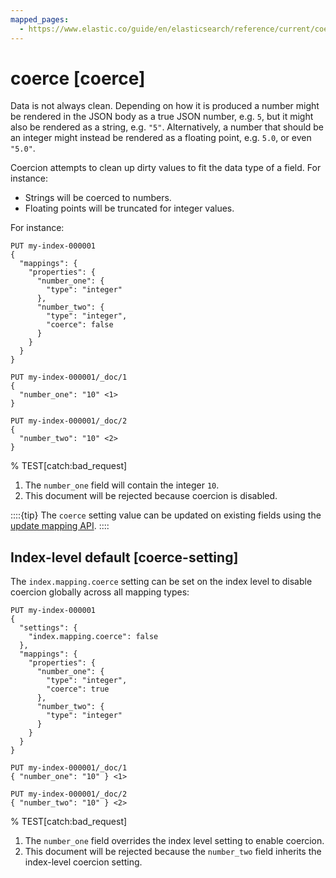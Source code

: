```yaml
---
mapped_pages:
  - https://www.elastic.co/guide/en/elasticsearch/reference/current/coerce.html
---
```


# coerce [coerce]

Data is not always clean. Depending on how it is produced a number might be rendered in the JSON body as a true JSON number, e.g. `5`, but it might also be rendered as a string, e.g. `"5"`. Alternatively, a number that should be an integer might instead be rendered as a floating point, e.g. `5.0`, or even `"5.0"`.

Coercion attempts to clean up dirty values to fit the data type of a field. For instance:

* Strings will be coerced to numbers.
* Floating points will be truncated for integer values.

For instance:

```console
PUT my-index-000001
{
  "mappings": {
    "properties": {
      "number_one": {
        "type": "integer"
      },
      "number_two": {
        "type": "integer",
        "coerce": false
      }
    }
  }
}

PUT my-index-000001/_doc/1
{
  "number_one": "10" <1>
}

PUT my-index-000001/_doc/2
{
  "number_two": "10" <2>
}
```
% TEST[catch:bad_request]

1. The `number_one` field will contain the integer `10`.
2. This document will be rejected because coercion is disabled.


::::{tip}
The `coerce` setting value can be updated on existing fields using the [update mapping API](https://www.elastic.co/docs/api/doc/elasticsearch/operation/operation-indices-put-mapping).
::::


## Index-level default [coerce-setting]

The `index.mapping.coerce` setting can be set on the index level to disable coercion globally across all mapping types:

```console
PUT my-index-000001
{
  "settings": {
    "index.mapping.coerce": false
  },
  "mappings": {
    "properties": {
      "number_one": {
        "type": "integer",
        "coerce": true
      },
      "number_two": {
        "type": "integer"
      }
    }
  }
}

PUT my-index-000001/_doc/1
{ "number_one": "10" } <1>

PUT my-index-000001/_doc/2
{ "number_two": "10" } <2>
```
% TEST[catch:bad_request]

1. The `number_one` field overrides the index level setting to enable coercion.
2. This document will be rejected because the `number_two` field inherits the index-level coercion setting.



